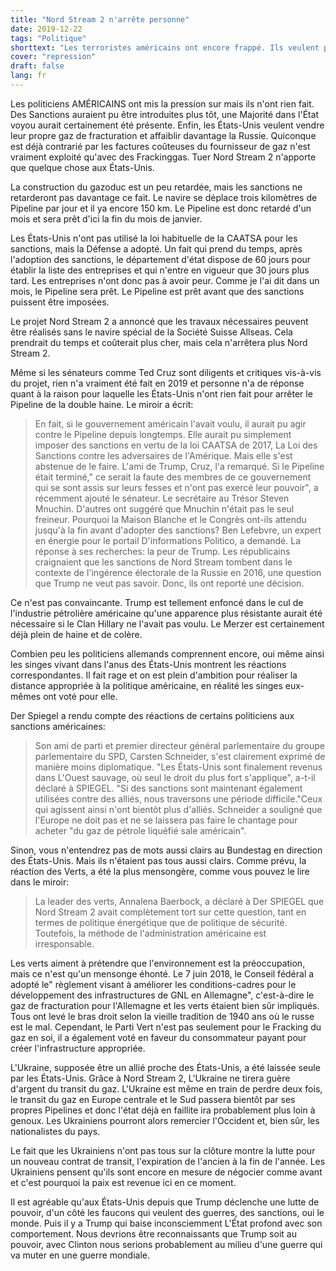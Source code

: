 ```yaml
---
title: "Nord Stream 2 n'arrête personne"
date: 2019-12-22
tags: "Politique"
shorttext: "Les terroristes américains ont encore frappé. Ils veulent protéger les Européens du gaz russe et ouvrir des sanctions inutiles."
cover: "repression"
draft: false
lang: fr
---
```


Les politiciens AMÉRICAINS ont mis la pression sur mais ils n'ont rien fait. Des Sanctions auraient pu être introduites plus tôt, une Majorité dans l'État voyou aurait certainement été présente. Enfin, les États-Unis veulent vendre leur propre gaz de fracturation et affaiblir davantage la Russie. Quiconque est déjà contrarié par les factures coûteuses du fournisseur de gaz n'est vraiment exploité qu'avec des Frackinggas. Tuer Nord Stream 2 n'apporte que quelque chose aux États-Unis.

La construction du gazoduc est un peu retardée, mais les sanctions ne retarderont pas davantage ce fait. Le navire se déplace trois kilomètres de Pipeline par jour et il ya encore 150 km. Le Pipeline est donc retardé d'un mois et sera prêt d'ici la fin du mois de janvier. 

Les États-Unis n'ont pas utilisé la loi habituelle de la CAATSA pour les sanctions, mais la Défense a adopté. Un fait qui prend du temps, après l'adoption des sanctions, le département d'état dispose de 60 jours pour établir la liste des entreprises et qui n'entre en vigueur que 30 jours plus tard. Les entreprises n'ont donc pas à avoir peur. Comme je l'ai dit dans un mois, le Pipeline sera prêt. Le Pipeline est prêt avant que des sanctions puissent être imposées. 

Le projet Nord Stream 2 a annoncé que les travaux nécessaires peuvent être réalisés sans le navire spécial de la Société Suisse Allseas. Cela prendrait du temps et coûterait plus cher, mais cela n'arrêtera plus Nord Stream 2. 

Même si les sénateurs comme Ted Cruz sont diligents et critiques vis-à-vis du projet, rien n'a vraiment été fait en 2019 et personne n'a de réponse quant à la raison pour laquelle les États-Unis n'ont rien fait pour arrêter le Pipeline de la double haine. Le miroir a écrit:

> En fait, si le gouvernement américain l'avait voulu, il aurait pu agir contre le Pipeline depuis longtemps. Elle aurait pu simplement imposer des sanctions en vertu de la loi CAATSA de 2017, La Loi des Sanctions contre les adversaires de l'Amérique. Mais elle s'est abstenue de le faire. L'ami de Trump, Cruz, l'a remarqué. Si le Pipeline était terminé," ce serait la faute des membres de ce gouvernement qui se sont assis sur leurs fesses et n'ont pas exercé leur pouvoir", a récemment ajouté le sénateur. Le secrétaire au Trésor Steven Mnuchin. D'autres ont suggéré que Mnuchin n'était pas le seul freineur. Pourquoi la Maison Blanche et le Congrès ont-ils attendu jusqu'à la fin avant d'adopter des sanctions? Ben Lefebvre, un expert en énergie pour le portail D'informations Politico, a demandé. La réponse à ses recherches: la peur de Trump. Les républicains craignaient que les sanctions de Nord Stream tombent dans le contexte de l'ingérence électorale de la Russie en 2016, une question que Trump ne veut pas savoir. Donc, ils ont reporté une décision.

Ce n'est pas convaincante. Trump est tellement enfoncé dans le cul de l'industrie pétrolière américaine qu'une apparence plus résistante aurait été nécessaire si le Clan Hillary ne l'avait pas voulu. Le Merzer est certainement déjà plein de haine et de colère. 

Combien peu les politiciens allemands comprennent encore, oui même ainsi les singes vivant dans l'anus des États-Unis montrent les réactions correspondantes. Il fait rage et on est plein d'ambition pour réaliser la distance appropriée à la politique américaine, en réalité les singes eux-mêmes ont voté pour elle. 

Der Spiegel a rendu compte des réactions de certains politiciens aux sanctions américaines:

> Son ami de parti et premier directeur général parlementaire du groupe parlementaire du SPD, Carsten Schneider, s'est clairement exprimé de manière moins diplomatique. "Les États-Unis sont finalement revenus dans L'Ouest sauvage, où seul le droit du plus fort s'applique", a-t-il déclaré à SPIEGEL. "Si des sanctions sont maintenant également utilisées contre des alliés, nous traversons une période difficile."Ceux qui agissent ainsi n'ont bientôt plus d'alliés. Schneider a souligné que l'Europe ne doit pas et ne se laissera pas faire le chantage pour acheter "du gaz de pétrole liquéfié sale américain".

Sinon, vous n'entendrez pas de mots aussi clairs au Bundestag en direction des États-Unis. Mais ils n'étaient pas tous aussi clairs. Comme prévu, la réaction des Verts, a été la plus mensongère, comme vous pouvez le lire dans le miroir:

> La leader des verts, Annalena Baerbock, a déclaré à Der SPIEGEL que Nord Stream 2 avait complètement tort sur cette question, tant en termes de politique énergétique que de politique de sécurité. Toutefois, la méthode de l'administration américaine est irresponsable.

Les verts aiment à prétendre que l'environnement est la préoccupation, mais ce n'est qu'un mensonge éhonté. Le 7 juin 2018, le Conseil fédéral a adopté le" règlement visant à améliorer les conditions-cadres pour le développement des infrastructures de GNL en Allemagne", c'est-à-dire le gaz de fracturation pour l'Allemagne et les verts étaient bien sûr impliqués. Tous ont levé le bras droit selon la vieille tradition de 1940 ans où le russe est le mal. Cependant, le Parti Vert n'est pas seulement pour le Fracking du gaz en soi, il a également voté en faveur du consommateur payant pour créer l'infrastructure appropriée.

L'Ukraine, supposée être un allié proche des États-Unis, a été laissée seule par les États-Unis. Grâce à Nord Stream 2, L'Ukraine ne tirera guère d'argent du transit du gaz. L'Ukraine est même en train de perdre deux fois, le transit du gaz en Europe centrale et le Sud passera bientôt par ses propres Pipelines et donc l'état déjà en faillite ira probablement plus loin à genoux. Les Ukrainiens pourront alors remercier l'Occident et, bien sûr, les nationalistes du pays. 

Le fait que les Ukrainiens n'ont pas tous sur la clôture montre la lutte pour un nouveau contrat de transit, l'expiration de l'ancien à la fin de l'année. Les Ukrainiens pensent qu'ils sont encore en mesure de négocier comme avant et c'est pourquoi la paix est revenue ici en ce moment. 

Il est agréable qu'aux États-Unis depuis que Trump déclenche une lutte de pouvoir, d'un côté les faucons qui veulent des guerres, des sanctions, oui le monde. Puis il y a Trump qui baise inconsciemment L'État profond avec son comportement. Nous devrions être reconnaissants que Trump soit au pouvoir, avec Clinton nous serions probablement au milieu d'une guerre qui va muter en une guerre mondiale.
